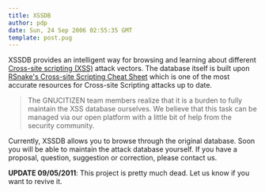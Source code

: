 ```yaml
---
title: XSSDB
author: pdp
date: Sun, 24 Sep 2006 02:55:35 GMT
template: post.pug
---
```


XSSDB provides an intelligent way for browsing and learning about different [Cross-site scripting (XSS)](http://en.wikipedia.org/wiki/XSS) attack vectors. The database itself is built upon [RSnake's Cross-site Scripting Cheat Sheet](http://ha.ckers.org/xss.html) which is one of the most accurate resources for Cross-site Scripting attacks up to date.

> The GNUCITIZEN team members realize that it is a burden to fully maintain the XSS database ourselves. We believe that this task can be managed via our open platform with a little bit of help from the security community.

Currently, XSSDB allows you to browse through the original database. Soon you will be able to maintain the attack database yourself. If you have a proposal, question, suggestion or correction, please contact us.

**UPDATE 09/05/2011**: This project is pretty much dead. Let us know if you want to revive it.
